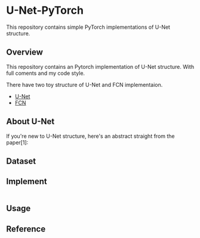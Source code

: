 # U-Net-PyTorch
This repository contains simple PyTorch implementations of U-Net structure.

## Overview
This repository contains an Pytorch implementation of U-Net structure.
With full coments and my code style.

There have two toy structure of U-Net and FCN implementaion.
- [U-Net](toy/unet_pytorch.ipynb)
- [FCN](toy/FCN_pytorch.ipynb)

## About U-Net
If you're new to U-Net structure, here's an abstract straight from the paper[1]:


## Dataset 
<!-- - MNIST
`python3 main.py --dataset mnist --channels 1`
- FashionMNIST
`python3 main.py --dataset fashion --channels 1`
- Cifar10
`python3 main.py --dataset cifar10 --channels 3` -->

## Implement
``` python

```
## Usage
<!-- - MNSIT  
`python3 main.py --dataset mnist --channels 1 --version [version] --batch_size [] --adv_loss [] >logs/[log_path]`
- FashionMNIST  
`python3 main.py --dataset fashion --channels 1 --version [version] --batch_size [] --adv_loss [] >logs/[log_path]`
- Cifar10  
`python3 main.py --dataset cifar10 --channels 3 -version [version] --batch_size [] --adv_loss [] >logs/[log_path]` -->

<!-- ## FID
FID is a measure of similarity between two datasets of images. It was shown to correlate well with human judgement of visual quality and is most often used to evaluate the quality of samples of Generative Adversarial Networks. FID is calculated by computing the Fréchet distance between two Gaussians fitted to feature representations of the Inception network.

For the FID, I use the pytorch implement of this repository. [FID score for PyTorch](https://github.com/mseitzer/pytorch-fid)

For the 10k epochs training on different dataset, compare with about 10000 samples, I get the FID: 

| dataset | wgan-div |
| ---- | ---- |
| MNIST | 84.4945873660393(5900epoch) |
| FASHION-MNIST | null | 
| CIFAR10 | 54.480231280904434(1000epoch) |
 
> :warning: I dont konw if the FID is right or not, because I cant get the lowwer score like the paper or the other people get it.  -->

## Reference
<!-- 1. [WGAN](https://arxiv.org/abs/1701.07875)
2. [WGAN-GP](https://arxiv.org/abs/1704.00028)
3. [WGAN-DIV](https://arxiv.org/abs/1712.01026)
4. [DCGAN](https://arxiv.org/abs/1511.06434) -->
